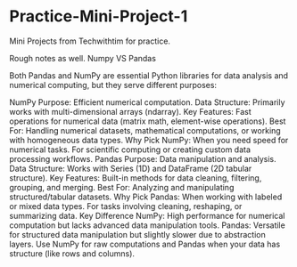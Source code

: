 # Practice-Mini-Project-1
Mini Projects from Techwithtim for practice.

Rough notes as well. 
Numpy VS Pandas

Both Pandas and NumPy are essential Python libraries for data analysis and numerical computing, but they serve different purposes:

NumPy
Purpose: Efficient numerical computation.
Data Structure: Primarily works with multi-dimensional arrays (ndarray).
Key Features: Fast operations for numerical data (matrix math, element-wise operations).
Best For: Handling numerical datasets, mathematical computations, or working with homogeneous data types.
Why Pick NumPy:
When you need speed for numerical tasks.
For scientific computing or creating custom data processing workflows.
Pandas
Purpose: Data manipulation and analysis.
Data Structure: Works with Series (1D) and DataFrame (2D tabular structure).
Key Features: Built-in methods for data cleaning, filtering, grouping, and merging.
Best For: Analyzing and manipulating structured/tabular datasets.
Why Pick Pandas:
When working with labeled or mixed data types.
For tasks involving cleaning, reshaping, or summarizing data.
Key Difference
NumPy: High performance for numerical computation but lacks advanced data manipulation tools.
Pandas: Versatile for structured data manipulation but slightly slower due to abstraction layers.
Use NumPy for raw computations and Pandas when your data has structure (like rows and columns).
